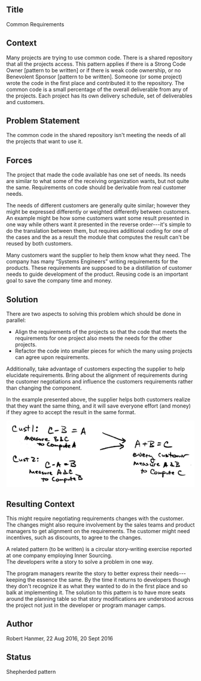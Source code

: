 ## Title
Common Requirements

## Context
Many projects are trying to use common code.  There is a shared repository that all the projects access.  This pattern applies if there is a Strong Code Owner [pattern to be written] or if there is weak code ownership, or no Benevolent Sponsor [pattern to be written]. Someone (or some project) wrote the code in the first place and contributed it to the repository. The common code is a small percentage of the overall deliverable from any of the projects.  Each project has its own delivery schedule, set of deliverables and customers.

## Problem Statement
The common code in the shared repository isn't meeting the needs of all the projects that want to use it.  

## Forces
The project that made the code available has one set of needs. Its needs are similar to what some of the receiving organization wants, but not quite the same. 
Requirements on code should be derivable from real customer needs.  

The needs of different customers are generally quite similar; however they might be expressed differently or weighted differently between customers. An example might be how some customers want some result presented in one way while others want it presented in the reverse order---it's simple to do the translation between them, but requires additional coding for one of the cases and the as a result the module that computes the result can't be reused by both customers.

Many customers want the supplier to help them know what they need. The company has many “Systems Engineers” writing requirements for the products.  These requirements are supposed to be a distillation of customer needs to guide development of the product. 
Reusing code is an important goal to save the company time and money.  

## Solution
There are two aspects to solving this problem which should be done in parallel:
- Align the requirements of the projects so that the code that meets the requirements for one project also meets the needs for the other projects.
- Refactor the code into smaller pieces for which the many using projects can agree upon requirements.

Additionally, take advantage of customers expecting the supplier to help elucidate requirements. Bring about the alignment of requirements during the customer negotiations and influence the customers requirements rather than changing the component.

In the example presented above, the supplier helps both customers realize that they want the same thing, and it will save everyone effort (and money) if they agree to accept the result in the same format.

<img alt="Common Requirements" src="/assets/img/CommonReqtsv2.jpg">

## Resulting Context
This might require negotiating requirements changes with the customer.  The changes might also require involvement by the sales teams and product managers to get alignment on the requirements.  The customer might need incentives, such as discounts, to agree to the changes.

A related pattern (to be written) is a circular story-writing exercise reported at one company employing Inner Sourcing.  
The developers write a story to solve a problem in one way.  

The program managers rewrite the story to better express their needs---keeping the essence the same. By the time it returns to developers though they don't recognize it as what they wanted to do in the first place and so balk at implementing it.  The solution to this pattern is to have more seats around the planning table so that story modifications are understood across the project not just in the developer or program manager camps.

## Author
Robert Hanmer, 22 Aug 2016, 20 Sept 2016  

## Status
Shepherded pattern

